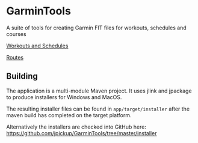 # GarminTools
A suite of tools for creating Garmin FIT files for workouts, schedules and courses

[Workouts and Schedules](./WORKOUTS.md)

[Routes](./ROUTES.md)

## Building
The application is a multi-module Maven project. It uses jlink and jpackage to produce installers for Windows and MacOS.

The resulting installer files can be found in `app/target/installer` after the maven build has completed on the target platform. 

Alternatively the installers are checked into GitHub here: https://github.com/jpickup/GarminTools/tree/master/installer
